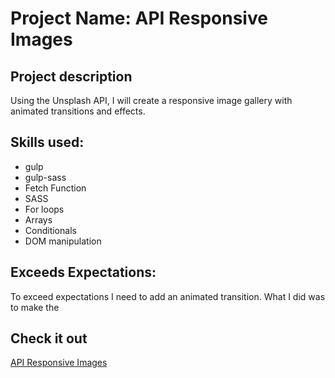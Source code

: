 # Project Name: API Responsive Images

## Project description 
Using the Unsplash API, I will create a responsive image gallery with animated transitions and effects. 

## Skills used:
- gulp
- gulp-sass
- Fetch Function
- SASS
- For loops
- Arrays
- Conditionals
- DOM manipulation

## Exceeds Expectations:
To exceed expectations I need to add an animated transition. What I did was to make the 

## Check it out
[API Responsive Images](https://araqueheinz.github.io/Project-4_ARI/)
